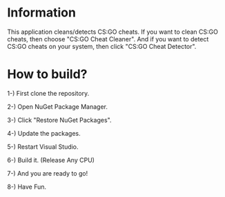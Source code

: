 # Information #
This application cleans/detects CS:GO cheats. If you want to clean CS:GO cheats, then choose "CS:GO Cheat Cleaner". And if you want to detect CS:GO cheats on your system, then click "CS:GO Cheat Detector".

# How to build? #
1-)  First clone the repository.

2-)  Open NuGet Package Manager.

3-)  Click "Restore NuGet Packages".

4-)  Update the packages.

5-)  Restart Visual Studio.

6-)  Build it. (Release Any CPU)

7-)  And you are ready to go!

8-)  Have Fun.
